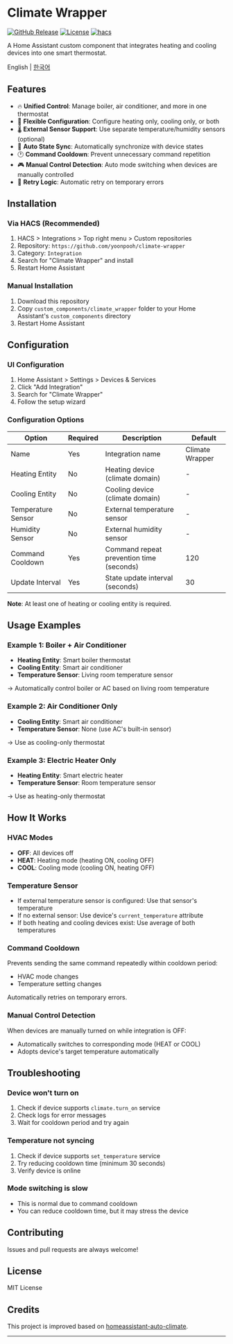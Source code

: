# Climate Wrapper

[![GitHub Release][releases-shield]][releases]
[![License][license-shield]](LICENSE)
[![hacs][hacsbadge]][hacs]

A Home Assistant custom component that integrates heating and cooling devices into one smart thermostat.

English | [한국어](README.md)

## Features

- 🔥 **Unified Control**: Manage boiler, air conditioner, and more in one thermostat
- 🎯 **Flexible Configuration**: Configure heating only, cooling only, or both
- 🌡️ **External Sensor Support**: Use separate temperature/humidity sensors (optional)
- 🔄 **Auto State Sync**: Automatically synchronize with device states
- 🕐 **Command Cooldown**: Prevent unnecessary command repetition
- 🎮 **Manual Control Detection**: Auto mode switching when devices are manually controlled
- 🔁 **Retry Logic**: Automatic retry on temporary errors

## Installation

### Via HACS (Recommended)

1. HACS > Integrations > Top right menu > Custom repositories
2. Repository: `https://github.com/yoonpooh/climate-wrapper`
3. Category: `Integration`
4. Search for "Climate Wrapper" and install
5. Restart Home Assistant

### Manual Installation

1. Download this repository
2. Copy `custom_components/climate_wrapper` folder to your Home Assistant's `custom_components` directory
3. Restart Home Assistant

## Configuration

### UI Configuration

1. Home Assistant > Settings > Devices & Services
2. Click "Add Integration"
3. Search for "Climate Wrapper"
4. Follow the setup wizard

### Configuration Options

| Option | Required | Description | Default |
|--------|----------|-------------|---------|
| Name | Yes | Integration name | Climate Wrapper |
| Heating Entity | No | Heating device (climate domain) | - |
| Cooling Entity | No | Cooling device (climate domain) | - |
| Temperature Sensor | No | External temperature sensor | - |
| Humidity Sensor | No | External humidity sensor | - |
| Command Cooldown | Yes | Command repeat prevention time (seconds) | 120 |
| Update Interval | Yes | State update interval (seconds) | 30 |

**Note**: At least one of heating or cooling entity is required.

## Usage Examples

### Example 1: Boiler + Air Conditioner

- **Heating Entity**: Smart boiler thermostat
- **Cooling Entity**: Smart air conditioner
- **Temperature Sensor**: Living room temperature sensor

→ Automatically control boiler or AC based on living room temperature

### Example 2: Air Conditioner Only

- **Cooling Entity**: Smart air conditioner
- **Temperature Sensor**: None (use AC's built-in sensor)

→ Use as cooling-only thermostat

### Example 3: Electric Heater Only

- **Heating Entity**: Smart electric heater
- **Temperature Sensor**: Room temperature sensor

→ Use as heating-only thermostat

## How It Works

### HVAC Modes

- **OFF**: All devices off
- **HEAT**: Heating mode (heating ON, cooling OFF)
- **COOL**: Cooling mode (cooling ON, heating OFF)

### Temperature Sensor

- If external temperature sensor is configured: Use that sensor's temperature
- If no external sensor: Use device's `current_temperature` attribute
- If both heating and cooling devices exist: Use average of both temperatures

### Command Cooldown

Prevents sending the same command repeatedly within cooldown period:
- HVAC mode changes
- Temperature setting changes

Automatically retries on temporary errors.

### Manual Control Detection

When devices are manually turned on while integration is OFF:
- Automatically switches to corresponding mode (HEAT or COOL)
- Adopts device's target temperature automatically

## Troubleshooting

### Device won't turn on

1. Check if device supports `climate.turn_on` service
2. Check logs for error messages
3. Wait for cooldown period and try again

### Temperature not syncing

1. Check if device supports `set_temperature` service
2. Try reducing cooldown time (minimum 30 seconds)
3. Verify device is online

### Mode switching is slow

- This is normal due to command cooldown
- You can reduce cooldown time, but it may stress the device

## Contributing

Issues and pull requests are always welcome!

## License

MIT License

## Credits

This project is improved based on [homeassistant-auto-climate](https://github.com/yoonpooh/homeassistant-auto-climate).

---

[releases-shield]: https://img.shields.io/github/release/yoonpooh/climate-wrapper.svg?style=for-the-badge
[releases]: https://github.com/yoonpooh/climate-wrapper/releases
[license-shield]: https://img.shields.io/github/license/yoonpooh/climate-wrapper.svg?style=for-the-badge
[hacs]: https://github.com/hacs/integration
[hacsbadge]: https://img.shields.io/badge/HACS-Custom-orange.svg?style=for-the-badge
